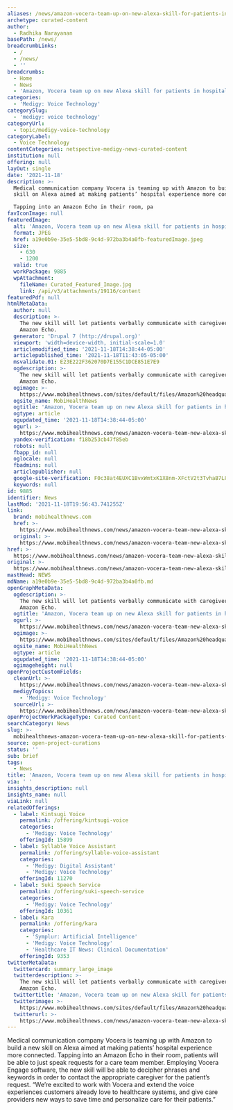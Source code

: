 ```yaml
---
aliases: /news/amazon-vocera-team-up-on-new-alexa-skill-for-patients-in-hospitals
archetype: curated-content
author:
  - Radhika Narayanan
basePath: /news/
breadcrumbLinks:
  - /
  - /news/
  - ''
breadcrumbs:
  - Home
  - News
  - 'Amazon, Vocera team up on new Alexa skill for patients in hospitals'
categories:
  - 'Medigy: Voice Technology'
categorySlug:
  - 'medigy: voice technology'
categoryUrl:
  - topic/medigy-voice-technology
categoryLabel:
  - Voice Technology
contentCategories: netspective-medigy-news-curated-content
institution: null
offering: null
layOut: single
date: '2021-11-18'
description: >-
  Medical communication company Vocera is teaming up with Amazon to build a new
  skill on Alexa aimed at making patients’ hospital experience more connected.

  Tapping into an Amazon Echo in their room, pa
favIconImage: null
featuredImage:
  alt: 'Amazon, Vocera team up on new Alexa skill for patients in hospitals'
  format: JPEG
  href: a19e0b9e-35e5-5bd8-9c4d-972ba3b4a0fb-featuredImage.jpeg
  size:
    - 630
    - 1200
  valid: true
  workPackage: 9885
  wpAttachment:
    fileName: Curated_Featured_Image.jpg
    link: /api/v3/attachments/19116/content
featuredPdf: null
htmlMetaData:
  author: null
  description: >-
    The new skill will let patients verbally communicate with caregivers through
    Amazon Echo.
  generator: 'Drupal 7 (http://drupal.org)'
  viewport: 'width=device-width, initial-scale=1.0'
  articlemodified_time: '2021-11-18T14:38:44-05:00'
  articlepublished_time: '2021-11-18T11:43:05-05:00'
  msvalidate.01: E23E222F362070D7E155C1DCE851E7E9
  ogdescription: >-
    The new skill will let patients verbally communicate with caregivers through
    Amazon Echo.
  ogimage: >-
    https://www.mobihealthnews.com/sites/default/files/Amazon%20headquarters%20in%20Silicon%20Valley_Mobi%20-%20Getty%20Editorial%20%28Photo%20by%20Sundry%20Photography%29_1.jpg
  ogsite_name: MobiHealthNews
  ogtitle: 'Amazon, Vocera team up on new Alexa skill for patients in hospitals'
  ogtype: article
  ogupdated_time: '2021-11-18T14:38:44-05:00'
  ogurl: >-
    https://www.mobihealthnews.com/news/amazon-vocera-team-new-alexa-skill-patients-hospitals
  yandex-verification: f18b253cb47f85eb
  robots: null
  fbapp_id: null
  oglocale: null
  fbadmins: null
  articlepublisher: null
  google-site-verification: F0c38at4EUXC1BvxWmtxK1X8nm-XFctV2t3TvhaB7L8
  keywords: null
id: 9885
identifier: News
lastMod: '2021-11-18T19:56:43.741255Z'
link:
  brand: mobihealthnews.com
  href: >-
    https://www.mobihealthnews.com/news/amazon-vocera-team-new-alexa-skill-patients-hospitals
  original: >-
    https://www.mobihealthnews.com/news/amazon-vocera-team-new-alexa-skill-patients-hospitals
href: >-
  https://www.mobihealthnews.com/news/amazon-vocera-team-new-alexa-skill-patients-hospitals
original: >-
  https://www.mobihealthnews.com/news/amazon-vocera-team-new-alexa-skill-patients-hospitals
mastHead: NEWS
mdName: a19e0b9e-35e5-5bd8-9c4d-972ba3b4a0fb.md
openGraphMetaData:
  ogdescription: >-
    The new skill will let patients verbally communicate with caregivers through
    Amazon Echo.
  ogtitle: 'Amazon, Vocera team up on new Alexa skill for patients in hospitals'
  ogurl: >-
    https://www.mobihealthnews.com/news/amazon-vocera-team-new-alexa-skill-patients-hospitals
  ogimage: >-
    https://www.mobihealthnews.com/sites/default/files/Amazon%20headquarters%20in%20Silicon%20Valley_Mobi%20-%20Getty%20Editorial%20%28Photo%20by%20Sundry%20Photography%29_1.jpg
  ogsite_name: MobiHealthNews
  ogtype: article
  ogupdated_time: '2021-11-18T14:38:44-05:00'
  ogimageheight: null
openProjectCustomFields:
  cleanUrl: >-
    https://www.mobihealthnews.com/news/amazon-vocera-team-new-alexa-skill-patients-hospitals
  medigyTopics:
    - 'Medigy: Voice Technology'
  sourceUrl: >-
    https://www.mobihealthnews.com/news/amazon-vocera-team-new-alexa-skill-patients-hospitals
openProjectWorkPackageType: Curated Content
searchCategory: News
slug: >-
  mobihealthnews-amazon-vocera-team-up-on-new-alexa-skill-for-patients-in-hospitals
source: open-project-curations
status: ''
sub: brief
tags:
  - News
title: 'Amazon, Vocera team up on new Alexa skill for patients in hospitals'
via: ' '
insights_description: null
insights_name: null
viaLink: null
relatedOfferings:
  - label: Kintsugi Voice
    permalink: /offering/kintsugi-voice
    categories:
      - 'Medigy: Voice Technology'
    offeringId: 15899
  - label: Syllable Voice Assistant
    permalink: /offering/syllable-voice-assistant
    categories:
      - 'Medigy: Digital Assistant'
      - 'Medigy: Voice Technology'
    offeringId: 11270
  - label: Suki Speech Service
    permalink: /offering/suki-speech-service
    categories:
      - 'Medigy: Voice Technology'
    offeringId: 10361
  - label: Kara
    permalink: /offering/kara
    categories:
      - 'Symplur: Artificial Intelligence'
      - 'Medigy: Voice Technology'
      - 'Healthcare IT News: Clinical Documentation'
    offeringId: 9353
twitterMetaData:
  twittercard: summary_large_image
  twitterdescription: >-
    The new skill will let patients verbally communicate with caregivers through
    Amazon Echo.
  twittertitle: 'Amazon, Vocera team up on new Alexa skill for patients in hospitals'
  twitterimage: >-
    https://www.mobihealthnews.com/sites/default/files/Amazon%20headquarters%20in%20Silicon%20Valley_Mobi%20-%20Getty%20Editorial%20%28Photo%20by%20Sundry%20Photography%29_1.jpg
  twitterurl: >-
    https://www.mobihealthnews.com/news/amazon-vocera-team-new-alexa-skill-patients-hospitals
---
```

<p>Medical communication company Vocera is teaming up with Amazon to build a new skill on Alexa aimed at making patients’ hospital experience more connected.
Tapping into an Amazon Echo in their room, patients will be able to just speak requests for a care team member.
Employing Vocera Engage software, the new skill will be able to decipher phrases and keywords in order to contact the appropriate caregiver for the patient’s request.
“We’re excited to work with Vocera and extend the voice experiences customers already love to healthcare systems, and give care providers new ways to save time and personalize care for their patients.”</p>